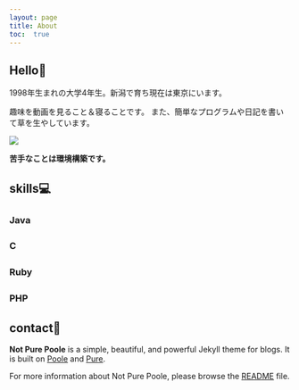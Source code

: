 ```yaml
---
layout: page
title: About
toc:  true
---
```


## Hello👋

1998年生まれの大学4年生。新潟で育ち現在は東京にいます。

趣味を動画を見ること＆寝ることです。
また、簡単なプログラムや日記を書いて草を生やしています。

<img src="https://grass-graph.moshimo.works/images/taku0622.png">

**苦手なことは環境構築です。**

##  skills💻

### Java　<i class="fab fa-java" style="font-size:1.2em;"></i>
### C　<i class="fas fa-copyright" style="font-size:1.2em;"></i>
### Ruby　<i class="fas fa-gem" style="font-size:1.0em;"></i>
### PHP　<i class="fab fa-php" style="font-size:1.2em;"></i>

## contact🤝

**Not Pure Poole** is a simple, beautiful, and powerful Jekyll theme for blogs. It is built on [Poole](https://github.com/poole/poole) and [Pure](https://purecss.io/).

For more information about Not Pure Poole, please browse the [README](https://github.com/vszhub/not-pure-poole) file.
